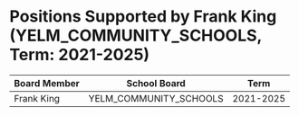 # Positions Supported by Frank King (YELM_COMMUNITY_SCHOOLS, Term: 2021-2025)

| Board Member | School Board | Term |
|--------------|--------------|------|
| Frank King | YELM_COMMUNITY_SCHOOLS | 2021-2025 |

